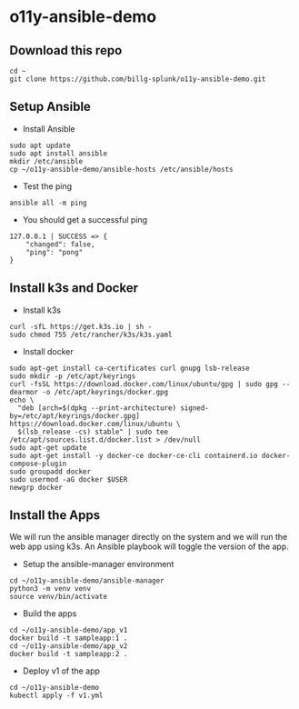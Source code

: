 # o11y-ansible-demo

## Download this repo
```
cd ~
git clone https://github.com/billg-splunk/o11y-ansible-demo.git
```

## Setup Ansible
* Install Ansible
```
sudo apt update
sudo apt install ansible
mkdir /etc/ansible
cp ~/o11y-ansible-demo/ansible-hosts /etc/ansible/hosts
```
* Test the ping
```
ansible all -m ping
```
* You should get a successful ping
```
127.0.0.1 | SUCCESS => {
    "changed": false,
    "ping": "pong"
}
```

## Install k3s and Docker
* Install k3s
```
curl -sfL https://get.k3s.io | sh -
sudo chmod 755 /etc/rancher/k3s/k3s.yaml
```
* Install docker
```
sudo apt-get install ca-certificates curl gnupg lsb-release
sudo mkdir -p /etc/apt/keyrings
curl -fsSL https://download.docker.com/linux/ubuntu/gpg | sudo gpg --dearmor -o /etc/apt/keyrings/docker.gpg
echo \
  "deb [arch=$(dpkg --print-architecture) signed-by=/etc/apt/keyrings/docker.gpg] https://download.docker.com/linux/ubuntu \
  $(lsb_release -cs) stable" | sudo tee /etc/apt/sources.list.d/docker.list > /dev/null
sudo apt-get update
sudo apt-get install -y docker-ce docker-ce-cli containerd.io docker-compose-plugin
sudo groupadd docker
sudo usermod -aG docker $USER
newgrp docker
```
## Install the Apps
We will run the ansible manager directly on the system and we will run the web app using k3s. An Ansible playbook will toggle the version of the app.
* Setup the ansible-manager environment
```
cd ~/o11y-ansible-demo/ansible-manager
python3 -m venv venv
source venv/bin/activate
```
* Build the apps
```
cd ~/o11y-ansible-demo/app_v1
docker build -t sampleapp:1 .
cd ~/o11y-ansible-demo/app_v2
docker build -t sampleapp:2 .
```
* Deploy v1 of the app
```
cd ~/o11y-ansible-demo
kubectl apply -f v1.yml
```